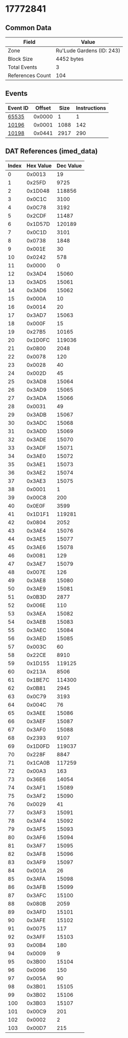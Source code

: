 # 17772841

## Common Data

| Field            | Value                     |
|------------------|---------------------------|
| Zone             | Ru'Lude Gardens (ID: 243) |
| Block Size       | 4452 bytes                |
| Total Events     | 3                         |
| References Count | 104                       |

## Events

| Event ID            | Offset   |   Size |   Instructions |
|---------------------|----------|--------|----------------|
| [65535](./65535.md) | 0x0000   |      1 |              1 |
| [10196](./10196.md) | 0x0001   |   1088 |            142 |
| [10198](./10198.md) | 0x0441   |   2917 |            290 |

## DAT References (imed_data)

|   Index | Hex Value   |   Dec Value |
|---------|-------------|-------------|
|       0 | 0x0013      |          19 |
|       1 | 0x25FD      |        9725 |
|       2 | 0x1D048     |      118856 |
|       3 | 0x0C1C      |        3100 |
|       4 | 0x0C78      |        3192 |
|       5 | 0x2CDF      |       11487 |
|       6 | 0x1D57D     |      120189 |
|       7 | 0x0C1D      |        3101 |
|       8 | 0x0738      |        1848 |
|       9 | 0x001E      |          30 |
|      10 | 0x0242      |         578 |
|      11 | 0x0000      |           0 |
|      12 | 0x3AD4      |       15060 |
|      13 | 0x3AD5      |       15061 |
|      14 | 0x3AD6      |       15062 |
|      15 | 0x000A      |          10 |
|      16 | 0x0014      |          20 |
|      17 | 0x3AD7      |       15063 |
|      18 | 0x000F      |          15 |
|      19 | 0x27B5      |       10165 |
|      20 | 0x1D0FC     |      119036 |
|      21 | 0x0800      |        2048 |
|      22 | 0x0078      |         120 |
|      23 | 0x0028      |          40 |
|      24 | 0x002D      |          45 |
|      25 | 0x3AD8      |       15064 |
|      26 | 0x3AD9      |       15065 |
|      27 | 0x3ADA      |       15066 |
|      28 | 0x0031      |          49 |
|      29 | 0x3ADB      |       15067 |
|      30 | 0x3ADC      |       15068 |
|      31 | 0x3ADD      |       15069 |
|      32 | 0x3ADE      |       15070 |
|      33 | 0x3ADF      |       15071 |
|      34 | 0x3AE0      |       15072 |
|      35 | 0x3AE1      |       15073 |
|      36 | 0x3AE2      |       15074 |
|      37 | 0x3AE3      |       15075 |
|      38 | 0x0001      |           1 |
|      39 | 0x00C8      |         200 |
|      40 | 0x0E0F      |        3599 |
|      41 | 0x1D1F1     |      119281 |
|      42 | 0x0804      |        2052 |
|      43 | 0x3AE4      |       15076 |
|      44 | 0x3AE5      |       15077 |
|      45 | 0x3AE6      |       15078 |
|      46 | 0x0081      |         129 |
|      47 | 0x3AE7      |       15079 |
|      48 | 0x007E      |         126 |
|      49 | 0x3AE8      |       15080 |
|      50 | 0x3AE9      |       15081 |
|      51 | 0x0B3D      |        2877 |
|      52 | 0x006E      |         110 |
|      53 | 0x3AEA      |       15082 |
|      54 | 0x3AEB      |       15083 |
|      55 | 0x3AEC      |       15084 |
|      56 | 0x3AED      |       15085 |
|      57 | 0x003C      |          60 |
|      58 | 0x22CE      |        8910 |
|      59 | 0x1D155     |      119125 |
|      60 | 0x213A      |        8506 |
|      61 | 0x1BE7C     |      114300 |
|      62 | 0x0B81      |        2945 |
|      63 | 0x0C79      |        3193 |
|      64 | 0x004C      |          76 |
|      65 | 0x3AEE      |       15086 |
|      66 | 0x3AEF      |       15087 |
|      67 | 0x3AF0      |       15088 |
|      68 | 0x2393      |        9107 |
|      69 | 0x1D0FD     |      119037 |
|      70 | 0x228F      |        8847 |
|      71 | 0x1CA0B     |      117259 |
|      72 | 0x00A3      |         163 |
|      73 | 0x36E6      |       14054 |
|      74 | 0x3AF1      |       15089 |
|      75 | 0x3AF2      |       15090 |
|      76 | 0x0029      |          41 |
|      77 | 0x3AF3      |       15091 |
|      78 | 0x3AF4      |       15092 |
|      79 | 0x3AF5      |       15093 |
|      80 | 0x3AF6      |       15094 |
|      81 | 0x3AF7      |       15095 |
|      82 | 0x3AF8      |       15096 |
|      83 | 0x3AF9      |       15097 |
|      84 | 0x001A      |          26 |
|      85 | 0x3AFA      |       15098 |
|      86 | 0x3AFB      |       15099 |
|      87 | 0x3AFC      |       15100 |
|      88 | 0x080B      |        2059 |
|      89 | 0x3AFD      |       15101 |
|      90 | 0x3AFE      |       15102 |
|      91 | 0x0075      |         117 |
|      92 | 0x3AFF      |       15103 |
|      93 | 0x00B4      |         180 |
|      94 | 0x0009      |           9 |
|      95 | 0x3B00      |       15104 |
|      96 | 0x0096      |         150 |
|      97 | 0x005A      |          90 |
|      98 | 0x3B01      |       15105 |
|      99 | 0x3B02      |       15106 |
|     100 | 0x3B03      |       15107 |
|     101 | 0x00C9      |         201 |
|     102 | 0x0002      |           2 |
|     103 | 0x00D7      |         215 |
